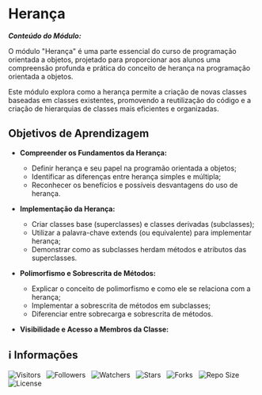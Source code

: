 <!-- Título -->
# Herança

***Conteúdo do Módulo:***

O módulo "Herança" é uma parte essencial do curso de programação orientada a objetos, projetado para proporcionar aos alunos uma compreensão profunda e prática do conceito de herança na programação orientada a objetos.

Este módulo explora como a herança permite a criação de novas classes baseadas em classes existentes, promovendo a reutilização do código e a criação de hierarquias de classes mais eficientes e organizadas.

## Objetivos de Aprendizagem

* **Compreender os Fundamentos da Herança:**
  * Definir herança e seu papel na programão orientada a objetos;
  * Identificar as diferenças entre herança simples e múltipla;
  * Reconhecer os benefícios e possíveis desvantagens do uso de herança.

* **Implementação da Herança:**
  * Criar classes base (superclasses) e classes derivadas (subclasses);
  * Utilizar a palavra-chave extends (ou equivalente) para implementar herança;
  * Demonstrar como as subclasses herdam métodos e atributos das superclasses.

* **Polimorfismo e Sobrescrita de Métodos:**
  * Explicar o conceito de polimorfismo e como ele se relaciona com a herança;
  * Implementar a sobrescrita de métodos em subclasses;
  * Diferenciar entre sobrecarga e sobrescrita de métodos.

* **Visibilidade e Acesso a Membros da Classe:**

<!-- Informações -->
## &#8505; Informações

![Visitors](https://api.visitorbadge.io/api/visitors?path=Devsgeeknerd%2Fmod-her-log-ori-obj-com-fun&label=Visitantes&labelColor=%23700070&labelStyle=none&countColor=%23000fff&style=plastic&color=%23ffffff "Total de Visitantes")
&nbsp;
![Followers](https://img.shields.io/github/followers/Devsgeeknerd?style=p&label=Seguidores&labelColor=800080&color=000fff "Total de Seguidores")
&nbsp;
![Watchers](https://img.shields.io/github/watchers/Devsgeeknerd/mod-her-log-ori-obj-com-fun?style=p&label=Observadores&labelColor=800080&color=000fff "Total de Observadores")
&nbsp;
![Stars](https://img.shields.io/github/stars/Devsgeeknerd/mod-her-log-ori-obj-com-fun?style=p&label=Estrelas&labelColor=800080&color=000fff "Total de Estrelas")
&nbsp;
![Forks](https://img.shields.io/github/forks/Devsgeeknerd/mod-her-log-ori-obj-com-fun?style=p&label=Bifurcações&labelColor=800080&color=000fff "Total de Bifurcações")
&nbsp;
![Repo Size](https://img.shields.io/github/repo-size/Devsgeeknerd/mod-her-log-ori-obj-com-fun?style=p&label=Tamanho&labelColor=800080&color=000fff "Tamanho do Repositório")
&nbsp;
![License](https://img.shields.io/github/license/Devsgeeknerd/mod-her-log-ori-obj-com-fun?style=p&label=Licença&labelColor=800080&color=000fff "Licença do Repositório")
